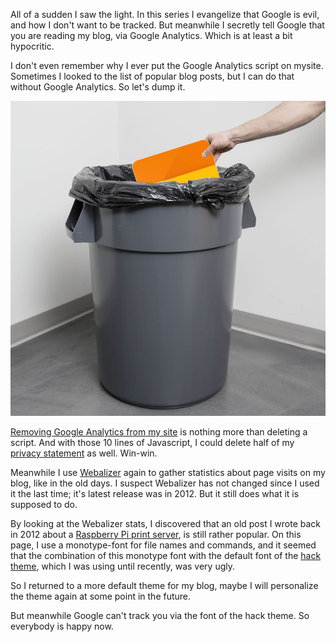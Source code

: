 <!--
.. title: Put your money where your mouth is: Google Analytics
.. slug: put-your-money-where-your-mouth-is-google-analytics
.. date: 2018-11-20 22:48:40 UTC+01:00
.. tags: google, grog, privacy
.. category: 
.. link: 
.. description: 
.. type: text
-->

All of a sudden I saw the light. In this series I evangelize that Google is
evil, and how I don't want to be tracked. But meanwhile I secretly tell Google
that you are reading my blog, via Google Analytics. Which is at least a bit
hypocritic.

I don't even remember why I ever put the Google Analytics script on mysite.
Sometimes I looked to the list of popular blog posts, but I can do that without
Google Analytics. So let's dump it.

![Google Analytics in the garbage can](/galleries/grog/analytics-vuilnis.png)

[Removing Google Analytics
from my site](https://github.com/johanv/blog.johanv.org/commit/c6b5c49ef853984356cea989fac3c1d093bb7098)
is nothing more than deleting a script. And with those 10 lines of Javascript, I
could delete half of my
[privacy statement](/en/pages/privacy) as well. Win-win.

<!-- TEASER_END -->

Meanwhile I use
[Webalizer](http://www.webalizer.org/) again to gather statistics about page
visits on my blog, like in the old days. I suspect Webalizer has not
changed since I used it the last time; it's latest release was in 2012.
But it still does what it is supposed to do.

By looking at the Webalizer stats, I discovered that an old post I wrote back in
2012 about a
[Raspberry Pi print server](/posts/old/node-195), is still rather popular. On
this page, I use a monotype-font for file names and commands, and it seemed that
the combination of this monotype font with the default font of the
[hack theme](https://themes.getnikola.com/v8/hack/), which I was using until recently, was very
ugly.

So I returned to a more default theme for my blog, maybe I will personalize the
theme again at some point in the future.

But meanwhile Google can't track you via the font of the hack theme. So
everybody is happy now.
